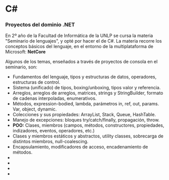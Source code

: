 # C#
### Proyectos del dominio .NET

En 2º año de la Facultad de Informática de la UNLP se cursa la materia "Seminario de lenguajes", y opté por hacer el de C#.
La materia recorre los conceptos básicos del lenguaje, en el entorno de la multiplataforma de Microsoft: **NetCore**

Algunos de los temas, enseñados a través de proyectos de consola en el seminario, son:
- Fundamentos del lenguaje, tipos y estructuras de datos, operadores, estructuras de control.
- Sistema (unificado) de tipos, boxing/unboxing, tipos valor y referencia. 
- Arreglos, arreglos de arreglos, matrices, strings y StringBuilder, formato de cadenas interpoladas, enumerativos.
- Métodos, expression-bodied, lambda, parámetros in, ref, out, params. Var, object, dynamic.
- Colecciones y sus propiedades: ArrayList, Stack, Queue, HashTable.
- Manejo de excepciones: bloques try/catch/finally, propagación, throw.
- **POO:** Clases, miembros (campos, métodos, constructores, propiedades, indizadores, eventos, operadores, etc.)
- Clases y miembros estáticos y abstractos, utility classes, sobrecarga de distintos miembros, null-coalescing.
- Encapsulamiento, modificadores de acceso, encadenamiento de métodos.
-
-
-
-

